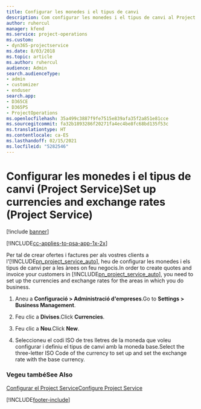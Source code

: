 ```yaml
---
title: Configurar les monedes i el tipus de canvi
description: Com configurar les monedes i el tipus de canvi al Project Service
author: ruhercul
manager: kfend
ms.service: project-operations
ms.custom:
- dyn365-projectservice
ms.date: 8/03/2018
ms.topic: article
ms.author: ruhercul
audience: Admin
search.audienceType:
- admin
- customizer
- enduser
search.app:
- D365CE
- D365PS
- ProjectOperations
ms.openlocfilehash: 35a499c3887f9fe7515e839afa35f2a851e81cce
ms.sourcegitcommit: fa32b1893286f20271fa4ec4be8fc68bd135f53c
ms.translationtype: HT
ms.contentlocale: ca-ES
ms.lasthandoff: 02/15/2021
ms.locfileid: "5282546"
---
```

# <a name="set-up-currencies-and-exchange-rates-project-service"></a><span data-ttu-id="c0d09-103">Configurar les monedes i el tipus de canvi (Project Service)</span><span class="sxs-lookup"><span data-stu-id="c0d09-103">Set up currencies and exchange rates (Project Service)</span></span>

[!include [banner](../includes/psa-now-project-operations.md)]

[!INCLUDE[cc-applies-to-psa-app-1x-2x](../includes/cc-applies-to-psa-app-1x-2x.md)]

<span data-ttu-id="c0d09-104">Per tal de crear ofertes i factures per als vostres clients a l'[!INCLUDE[pn_project_service_auto](../includes/pn-project-service-auto.md)], heu de configurar les monedes i els tipus de canvi per a les àrees on feu negocis.</span><span class="sxs-lookup"><span data-stu-id="c0d09-104">In order to create quotes and invoice your customers in [!INCLUDE[pn_project_service_auto](../includes/pn-project-service-auto.md)], you need to set up the currencies and exchange rates for the areas in which you do business.</span></span>  
  
1.  <span data-ttu-id="c0d09-105">Aneu a **Configuració > Administració d'empreses**.</span><span class="sxs-lookup"><span data-stu-id="c0d09-105">Go to **Settings > Business Management**.</span></span>  
  
2.  <span data-ttu-id="c0d09-106">Feu clic a **Divises**.</span><span class="sxs-lookup"><span data-stu-id="c0d09-106">Click **Currencies**.</span></span>  
  
3.  <span data-ttu-id="c0d09-107">Feu clic a **Nou**.</span><span class="sxs-lookup"><span data-stu-id="c0d09-107">Click **New**.</span></span>  
  
4.  <span data-ttu-id="c0d09-108">Seleccioneu el codi ISO de tres lletres de la moneda que voleu configurar i definiu el tipus de canvi amb la moneda base.</span><span class="sxs-lookup"><span data-stu-id="c0d09-108">Select the three-letter ISO Code of the currency to set up and set the exchange rate with the base currency.</span></span>  
  
### <a name="see-also"></a><span data-ttu-id="c0d09-109">Vegeu també</span><span class="sxs-lookup"><span data-stu-id="c0d09-109">See Also</span></span>  
 [<span data-ttu-id="c0d09-110">Configurar el Project Service</span><span class="sxs-lookup"><span data-stu-id="c0d09-110">Configure Project Service</span></span>](../psa/configure.md)


[!INCLUDE[footer-include](../includes/footer-banner.md)]